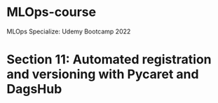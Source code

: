 # MLOps-course
MLOps Specialize: Udemy Bootcamp 2022 


# Section 11: Automated registration and versioning with Pycaret and DagsHub


